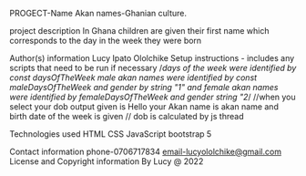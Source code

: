 
PROGECT-Name
Akan names-Ghanian culture.

project description
In Ghana children are given their first name which corresponds to the day in the week they were born

Author(s) information
Lucy Ipato Ololchike
Setup instructions - includes any scripts that need to be run if necessary
/*days of the week were identified by const daysOfTheWeek
male akan names were identified by const maleDaysOfTheWeek and gender by string "1" and female akan names were identified by femaleDaysOfTheWeek and gender string "2*/
//when you select your dob output given is Hello your Akan name is akan name and birth date of the week is given
// dob is calculated by js thread


Technologies used
 HTML
 CSS 
JavaScript 
bootstrap 5

Contact information
phone-0706717834
email-lucyololchike@gmail.com
License and Copyright information
By Lucy @ 2022